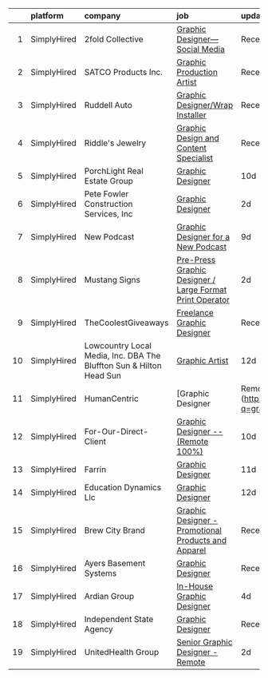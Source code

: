 

|    | platform    | company                                                             | job                                                                                                                                                                   | update_time   | location         |
|---:|:------------|:--------------------------------------------------------------------|:----------------------------------------------------------------------------------------------------------------------------------------------------------------------|:--------------|:-----------------|
|  1 | SimplyHired | 2fold Collective                                                    | [Graphic Designer—Social Media](https://www.simplyhired.com/job/1kw_rmLToFSO1oBKwP3KfGp9NRz6aZeQkozl81mx9xF3BGsOMS6msA?q=graphic+designer)                            | Recently      | Owings Mills, MD |
|  2 | SimplyHired | SATCO Products Inc.                                                 | [Graphic Production Artist](https://www.simplyhired.com/job/6pZsWAeMjJcpSHxn-Qb_uiWiXTJ2O-oQ1kxjMZ798k3y_4SgRL7YyA?q=graphic+designer)                                | Recently      | Brentwood, NY    |
|  3 | SimplyHired | Ruddell Auto                                                        | [Graphic Designer/Wrap Installer](https://www.simplyhired.com/job/ajBuBy_i5ox-3IxXVO1Z0h4bkN1J6RZN4kDRj4Q2JSc_MWJ3RHVkbQ?q=graphic+designer)                          | Recently      | Port Angeles, WA |
|  4 | SimplyHired | Riddle's Jewelry                                                    | [Graphic Design and Content Specialist](https://www.simplyhired.com/job/EMGrwqSVcqAzVWpx-uxYYKuZlkiu_Zhiz-MgHfmbgT8eAc1XfF2Iyw?q=graphic+designer)                    | Recently      | Rapid City, SD   |
|  5 | SimplyHired | PorchLight Real Estate Group                                        | [Graphic Designer](https://www.simplyhired.com/job/K5wd1vvJKNPfP-DLYKnLYldV3TKWLhWkHAbF3v_GKENUeBBzP9_GWA?q=graphic+designer)                                         | 10d           | Denver, CO       |
|  6 | SimplyHired | Pete Fowler Construction Services, Inc                              | [Graphic Designer](https://www.simplyhired.com/job/GVjEH6TcS5DU9PwndPTtAJHwE2mP5Npb35gP2SJviEiey62skA6prw?q=graphic+designer)                                         | 2d            | Remote           |
|  7 | SimplyHired | New Podcast                                                         | [Graphic Designer for a New Podcast](https://www.simplyhired.com/job/EJAr_lLYChfh9hMZ-9fOQC6s9Wv0hzao9f2odUAviGBnkoINqht2yQ?q=graphic+designer)                       | 9d            | Remote           |
|  8 | SimplyHired | Mustang Signs                                                       | [Pre-Press Graphic Designer / Large Format Print Operator](https://www.simplyhired.com/job/mno8aBaDzMgkNfoyf97gXb7VhfBBS8ksqU02rRJxpRbA5Vc_thrkJw?q=graphic+designer) | 2d            | Kennewick, WA    |
|  9 | SimplyHired | TheCoolestGiveaways                                                 | [Freelance Graphic Designer](https://www.simplyhired.com/job/RLeVriDFQ-0N3S_bXsJCIexmjRXoQ3XP0WH5-IiM4cMpTwLU6dm8JQ?q=graphic+designer)                               | Recently      | Remote           |
| 10 | SimplyHired | Lowcountry Local Media, Inc. DBA The Bluffton Sun & Hilton Head Sun | [Graphic Artist](https://www.simplyhired.com/job/3DpQqgTUJE5s6rm2_ZgnEPpQEJ9oOzUgslfAriS-HZCxnMzK3KsFaQ?q=graphic+designer)                                           | 12d           | Remote           |
| 11 | SimplyHired | HumanCentric                                                        | [Graphic Designer | Remote - Worldwide](https://www.simplyhired.com/job/HUyhzK2NPfgzVQx2QRvO4gce4ElxVtnW4ohjzXoBDPERV53EYYQ6Pw?q=graphic+designer)                    | Recently      | Remote           |
| 12 | SimplyHired | For-Our-Direct-Client                                               | [Graphic Designer -- (Remote 100%)](https://www.simplyhired.com/job/wwJdk0_l2OT7ocQhuVjU8UiKpZCed3gWtoRK8g8ziYaRH5ywDGMxJg?q=graphic+designer)                        | 10d           | Remote           |
| 13 | SimplyHired | Farrin                                                              | [Graphic Designer](https://www.simplyhired.com/job/N9tcavkCVXTTqM69Euq6KPo9Cpexa94Et8H5UDkeYWgRWsZ6BNkRlQ?q=graphic+designer)                                         | 11d           | Durham, NC       |
| 14 | SimplyHired | Education Dynamics Llc                                              | [Graphic Designer](https://www.simplyhired.com/job/Om3yykMqQ-pcdD9F_x3sNum30ZQgsU3mff-N29Z0VOLfReEcI83EVQ?q=graphic+designer)                                         | 12d           | Remote           |
| 15 | SimplyHired | Brew City Brand                                                     | [Graphic Designer - Promotional Products and Apparel](https://www.simplyhired.com/job/u_QgHCeJGCUpFQEnAvRcgs0AkgwLbe6ELk4mlec__RwS9qVRLbdZug?q=graphic+designer)      | Recently      | Milwaukee, WI    |
| 16 | SimplyHired | Ayers Basement Systems                                              | [Graphic Designer](https://www.simplyhired.com/job/5ev_NN8gMlQMZEnXRiMFvCHW4cFikBi0b1y5LUAaL3avZ722eZV9eQ?q=graphic+designer)                                         | Recently      | Lansing, MI      |
| 17 | SimplyHired | Ardian Group                                                        | [In-House Graphic Designer](https://www.simplyhired.com/job/GHo4RscsyutCEF17lrWqH7nxkP9-y1owDGQ_FQ1nlezhHix2NjaLfw?q=graphic+designer)                                | 4d            | Marcus Hook, PA  |
| 18 | SimplyHired | Independent State Agency                                            | [Graphic Designer](https://www.simplyhired.com/job/ut1jjiBbIi4b6P4izcNLIYqBkLJvA81G9emf31lazzmo04zoQh6Shw?q=graphic+designer)                                         | Recently      | Albany, NY       |
| 19 | SimplyHired | UnitedHealth Group                                                  | [Senior Graphic Designer - Remote](https://www.simplyhired.com/job/Q6DNkw9bxA52GykN9HuE2jfBxB2sEPzngSbuIKfENBtf9-lGadqjEg?q=graphic+designer)                         | 2d            | Horsham, PA      |
